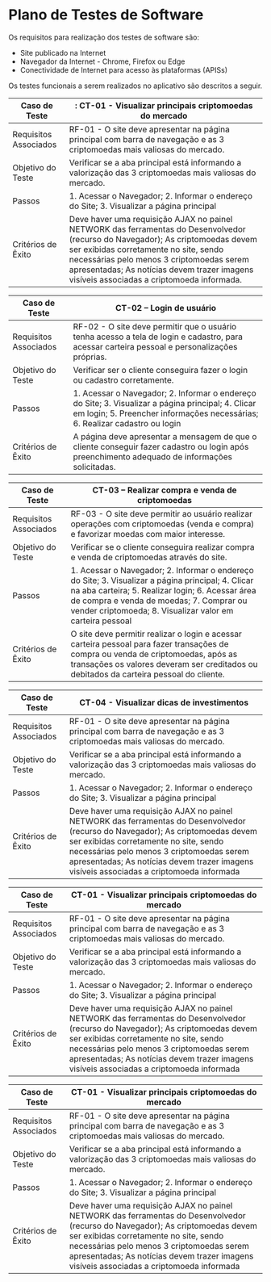 # Plano de Testes de Software 

Os requisitos para realização dos testes de software são: 
* Site publicado na Internet 
* Navegador da Internet - Chrome, Firefox ou Edge 
* Conectividade de Internet para acesso às plataformas (APISs) 

Os testes funcionais a serem realizados no aplicativo são descritos a seguir.


| Caso de Teste |: CT-01 - Visualizar principais criptomoedas do mercado | 
| ------------- | ----------------------------------------------------- |
| Requisitos Associados | RF-01 - O site deve apresentar na página principal com barra de navegação e as 3 criptomoedas mais valiosas do mercado. |
| Objetivo do Teste | Verificar se a aba principal está informando a valorização das 3 criptomoedas mais valiosas do mercado. |
| Passos |1. Acessar o Navegador; 2. Informar o endereço do Site; 3. Visualizar a página principal |
| Critérios de Êxito |  Deve haver uma requisição AJAX no painel NETWORK das ferramentas do Desenvolvedor (recurso do Navegador); As criptomoedas devem ser exibidas corretamente no site, sendo necessárias pelo menos 3 criptomoedas serem apresentadas; As notícias devem trazer imagens visíveis associadas a criptomoeda informada. | 

| Caso de Teste | CT-02 – Login de usuário  | 
| ------------- | ----------------------------------------------------- |
| Requisitos Associados | RF-02 - O site deve permitir que o usuário tenha acesso a tela de login e cadastro, para acessar carteira pessoal e personalizações próprias. |
| Objetivo do Teste | Verificar ser o cliente conseguira fazer o login ou cadastro corretamente.  |
| Passos | 1. Acessar o Navegador; 2. Informar o endereço do Site; 3. Visualizar a página principal; 4. Clicar em login; 5. Preencher informações necessárias; 6. Realizar cadastro ou login |
| Critérios de Êxito |  A página deve apresentar a mensagem de que o cliente conseguir fazer cadastro ou login após preenchimento adequado de informações solicitadas. |  

| Caso de Teste | CT-03 – Realizar compra e venda de criptomoedas  | 
| ------------- | ----------------------------------------------------- |
| Requisitos Associados | RF-03 - O site deve permitir ao usuário realizar operações com criptomoedas (venda e compra) e favorizar moedas com maior interesse. |
| Objetivo do Teste | Verificar se o cliente conseguira realizar compra e venda de criptomoedas através do site. |
| Passos | 1. Acessar o Navegador; 2. Informar o endereço do Site; 3. Visualizar a página principal; 4. Clicar na aba carteira; 5. Realizar login; 6. Acessar área de compra e venda de moedas; 7. Comprar ou vender criptomoeda; 8. Visualizar valor em carteira pessoal |
| Critérios de Êxito |  O site deve permitir realizar o login e acessar carteira pessoal para fazer transações de compra ou venda de criptomoedas, após as transações os valores deveram ser creditados ou debitados da carteira pessoal do cliente. |  

| Caso de Teste | CT-04 - Visualizar dicas de investimentos | 
| ------------- | ----------------------------------------------------- |
| Requisitos Associados | RF-01 - O site deve apresentar na página principal com barra de navegação e as 3 criptomoedas mais valiosas do mercado. |
| Objetivo do Teste | Verificar se a aba principal está informando a valorização das 3 criptomoedas mais valiosas do mercado. |
| Passos |1. Acessar o Navegador; 2. Informar o endereço do Site; 3. Visualizar a página principal |
| Critérios de Êxito |  Deve haver uma requisição AJAX no painel NETWORK das ferramentas do Desenvolvedor (recurso do Navegador); As criptomoedas devem ser exibidas corretamente no site, sendo necessárias pelo menos 3 criptomoedas serem apresentadas; As notícias devem trazer imagens visíveis associadas a criptomoeda informada |  

| Caso de Teste | CT-01 - Visualizar principais criptomoedas do mercado | 
| ------------- | ----------------------------------------------------- |
| Requisitos Associados | RF-01 - O site deve apresentar na página principal com barra de navegação e as 3 criptomoedas mais valiosas do mercado. |
| Objetivo do Teste | Verificar se a aba principal está informando a valorização das 3 criptomoedas mais valiosas do mercado. |
| Passos |1. Acessar o Navegador; 2. Informar o endereço do Site; 3. Visualizar a página principal |
| Critérios de Êxito |  Deve haver uma requisição AJAX no painel NETWORK das ferramentas do Desenvolvedor (recurso do Navegador); As criptomoedas devem ser exibidas corretamente no site, sendo necessárias pelo menos 3 criptomoedas serem apresentadas; As notícias devem trazer imagens visíveis associadas a criptomoeda informada |  

| Caso de Teste | CT-01 - Visualizar principais criptomoedas do mercado | 
| ------------- | ----------------------------------------------------- |
| Requisitos Associados | RF-01 - O site deve apresentar na página principal com barra de navegação e as 3 criptomoedas mais valiosas do mercado. |
| Objetivo do Teste | Verificar se a aba principal está informando a valorização das 3 criptomoedas mais valiosas do mercado. |
| Passos |1. Acessar o Navegador; 2. Informar o endereço do Site; 3. Visualizar a página principal |
| Critérios de Êxito |  Deve haver uma requisição AJAX no painel NETWORK das ferramentas do Desenvolvedor (recurso do Navegador); As criptomoedas devem ser exibidas corretamente no site, sendo necessárias pelo menos 3 criptomoedas serem apresentadas; As notícias devem trazer imagens visíveis associadas a criptomoeda informada |  







